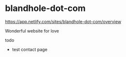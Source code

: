 # blandhole-dot-com

https://app.netlify.com/sites/blandhole-dot-com/overview

Wonderful website for love

todo
 * test contact page
